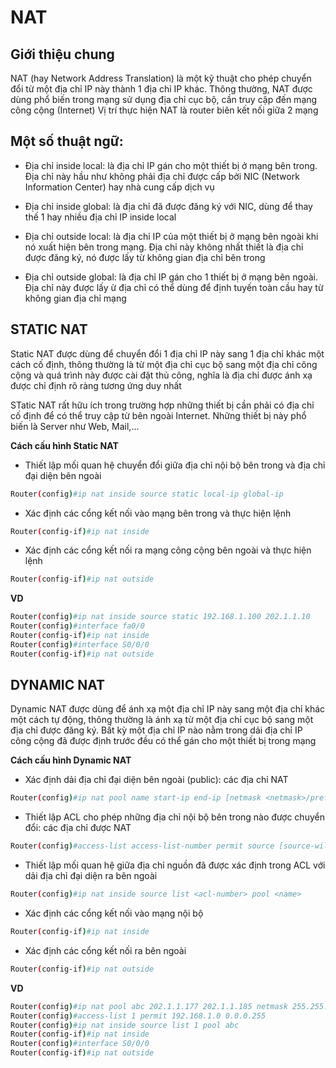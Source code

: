 # NAT

## Giới thiệu chung

NAT (hay Network Address Translation) là một kỹ thuật cho phép chuyển đổi từ một địa chỉ IP này thành 1 địa chỉ IP khác. Thông thường, NAT được dùng phổ biến trong mạng sử dụng địa chỉ cục bộ, cần truy cập đến mạng công cộng (Internet) Vị trí thực hiện NAT là router biên kết nối giữa 2 mạng

## Một số thuật ngữ:

- Địa chỉ inside local: là địa chỉ IP gán cho một thiết bị ở mạng bên trong. Địa chỉ này hầu như không phải địa chỉ được cấp bởi NIC (Network Information Center) hay nhà cung cấp dịch vụ

- Địa chỉ inside global: là địa chỉ đã được đăng ký với NIC, dùng để thay thế 1 hay nhiều địa chỉ IP inside local

- Địa chỉ outside local: là địa chỉ IP của một thiết bị ở mạng bên ngoài khi nó xuất hiện bên trong mạng. Địa chỉ này không nhất thiết là địa chỉ được đăng ký, nó được lấy từ không gian địa chỉ bên trong

- Địa chỉ outside global: là địa chỉ IP gán cho 1 thiết bị ở mạng bên ngoài. Địa chỉ này được lấy ừ địa chỉ có thể dùng để định tuyến toàn cầu hay từ không gian địa chỉ mạng

## STATIC NAT 

Static NAT được dùng để chuyển đổi 1 địa chỉ IP này sang 1 địa chỉ khác một cách cố định, thông thường là từ một địa chỉ cục bộ sang một địa chỉ công cộng và quá trình này được cài đặt thủ công, nghĩa là địa chỉ được ánh xạ được chỉ định rõ ràng tương ứng duy nhất

STatic NAT rất hữu ích trong trường hợp những thiết bị cần phải có địa chỉ cố định để có thể truy cập từ bên ngoài Internet. Những thiết bị này phổ biến là Server như Web, Mail,...

**Cách cấu hình Static NAT**

- Thiết lập mối quan hệ chuyển đổi giữa địa chỉ nội bộ bên trong và địa chỉ đại diện bên ngoài

```sh
Router(config)#ip nat inside source static local-ip global-ip
```

- Xác định các cổng kết nối vào mạng bên trong và thực hiện lệnh

```sh
Router(config-if)#ip nat inside
```

- Xác định các cổng kết nối ra mạng công cộng bên ngoài và thực hiện lệnh

```sh
Router(config-if)#ip nat outside
```

**VD**

```sh
Router(config)#ip nat inside source static 192.168.1.100 202.1.1.10
Router(config)#interface fa0/0
Router(config-if)#ip nat inside 
Router(config)#interface S0/0/0
Router(config-if)#ip nat outside
```

## DYNAMIC NAT

Dynamic NAT được dùng để ánh xạ một địa chỉ IP này sang một địa chỉ khác một cách tự động, thông thường là ánh xạ từ một địa chỉ cục bộ sang một địa chỉ được đăng ký. Bất kỳ một địa chỉ IP nào nằm trong dải địa chỉ IP công cộng đã được định trước đều có thể gán cho một thiết bị trong mạng

**Cách cấu hình Dynamic NAT**

- Xác định dải địa chỉ đại diện bên ngoài (public): các địa chỉ NAT

```sh
Router(config)#ip nat pool name start-ip end-ip [netmask <netmask>/prefix-length <prefix-length>]
```

- Thiết lập ACL cho phép những địa chỉ nội bộ bên trong nào được chuyển đổi: các địa chỉ được NAT

```sh
Router(config)#access-list access-list-number permit source [source-wildcard]
```

- Thiết lập mối quan hệ giữa địa chỉ nguồn đã được xác định trong ACL với dải địa chỉ đại diện ra bên ngoài

```sh
Router(config)#ip nat inside source list <acl-number> pool <name>
```

- Xác định các cổng kết nối vào mạng nội bộ

```sh
Router(config-if)#ip nat inside
```

- Xác định các cổng kết nối ra bên ngoài

```sh
Router(config-if)#ip nat outside
```

**VD**

```sh
Router(config)#ip nat pool abc 202.1.1.177 202.1.1.185 netmask 255.255.255.0
Router(config)#access-list 1 permit 192.168.1.0 0.0.0.255
Router(config)#ip nat inside source list 1 pool abc
Router(config-if)#ip nat inside
Router(config)#interface S0/0/0
Router(config-if)#ip nat outside
```
